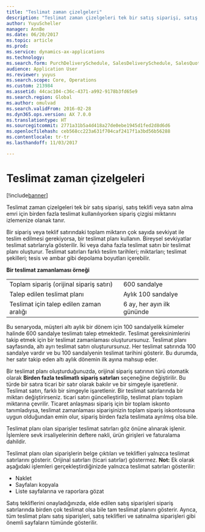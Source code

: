 ```yaml
---
title: "Teslimat zaman çizelgeleri"
description: "Teslimat zaman çizelgeleri tek bir satış siparişi, satış teklifi veya satın alma emri için birden fazla teslimat kullanılıyorken sipariş çizgisi miktarını izlemenize olanak tanır."
author: YuyuScheller
manager: AnnBe
ms.date: 06/20/2017
ms.topic: article
ms.prod: 
ms.service: dynamics-ax-applications
ms.technology: 
ms.search.form: PurchDeliverySchedule, SalesDeliverySchedule, SalesQuotationDeliverySchedule
audience: Application User
ms.reviewer: yuyus
ms.search.scope: Core, Operations
ms.custom: 213984
ms.assetid: 44cac104-c36c-4371-a992-9178b3fd65e9
ms.search.region: Global
ms.author: omulvad
ms.search.validFrom: 2016-02-28
ms.dyn365.ops.version: AX 7.0.0
ms.translationtype: HT
ms.sourcegitcommit: 2771a31b5a4d418a27de0ebe1945d1fed2d8d6d6
ms.openlocfilehash: ceb568cc223a631f704caf2417f1a3bd56b56288
ms.contentlocale: tr-tr
ms.lasthandoff: 11/03/2017

---
```


# <a name="delivery-schedules"></a>Teslimat zaman çizelgeleri

[!include[banner](../includes/banner.md)]


Teslimat zaman çizelgeleri tek bir satış siparişi, satış teklifi veya satın alma emri için birden fazla teslimat kullanılıyorken sipariş çizgisi miktarını izlemenize olanak tanır.

Bir sipariş veya teklif satırındaki toplam miktarın çok sayıda sevkiyat ile teslim edilmesi gerekiyorsa, bir teslimat planı kullanın. Bireysel sevkiyatlar teslimat satırlarıyla gösterilir. İki veya daha fazla teslimat satırı bir teslimat planı oluşturur. Teslimat satırları farklı teslim tarihleri; miktarları; teslimat şekilleri; tesis ve ambar gibi depolama boyutları içerebilir.  

**Bir teslimat zamanlaması örneği**

|                                   |                                          |
|-----------------------------------|------------------------------------------|
| Toplam sipariş (orijinal sipariş satırı) | 600 sandalye                               |
| Talep edilen teslimat planı       | Aylık 100 sandalye                     |
| Teslimat için talep edilen zaman aralığı | 6 ay, her ayın ilk gününde |

Bu senaryoda, müşteri altı aylık bir dönem için 100 sandalyelik kümeler halinde 600 sandalye teslimatı talep etmektedir. Teslimat gereksinimlerini takip etmek için bir teslimat zamanlaması oluşturursunuz. Teslimat planı sayfasında, altı ayrı teslimat satırı oluşturursunuz. Her teslimat satırında 100 sandalye vardır ve bu 100 sandalyenin teslimat tarihini gösterir. Bu durumda, her satır takip eden altı aylık dönemin ilk ayına mahsup eder.  

Bir teslimat planı oluşturduğunuzda, orijinal sipariş satırının türü otomatik olarak **Birden fazla teslimatlı sipariş satırları** seçeneğine değiştirilir. Bu türde bir satıra ticari bir satır olarak bakılır ve bir simgeyle işaretlenir. Teslimat satırı, farklı bir simgeyle işaretlenir. Bir teslimat satırlarında bir miktarı değiştirirseniz. ticari satırı güncelleştirilip, teslimat planı toplam miktarına çevrilir. Ticaret anlaşması sipariş için bir toplam iskonto tanımladıysa, teslimat zamanlaması siparişinizin toplam sipariş iskontosuna uygun olduğundan emin olur, sipariş birden fazla teslimata ayrılmış olsa bile.  

Teslimat planı olan siparişler teslimat satırları göz önüne alınarak işlenir. İşlemlere sevk irsaliyelerinin deftere nakli, ürün girişleri ve faturalama dahildir.  

Teslimat planı olan siparişlerin belge çıktıları ve teklifleri yalnızca teslimat satırlarını gösterir. Orijinal satırları (ticari satırlar) göstermez. **Not:** Ek olarak aşağıdaki işlemleri gerçekleştirdiğinizde yalnızca teslimat satırları gösterilir:

-   Naklet
-   Sayfaları kopyala
-   Liste sayfalarına ve raporlara gözat

Satış tekliflerini onayladığınızda, elde edilen satış siparişleri sipariş satırlarında birden çok teslimat olsa bile tam teslimat planını gösterir. Ayrıca, tüm teslimat planı satış siparişleri, satış teklifleri ve satınalma siparişleri gibi önemli sayfaların tümünde gösterilir.




